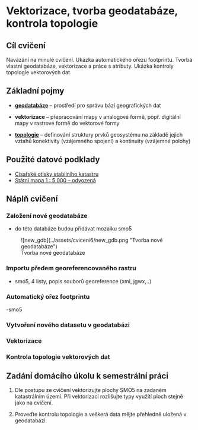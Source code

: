 # Vektorizace, tvorba geodatabáze, kontrola topologie

## Cíl cvičení

Navázání na minulé cvičení. Ukázka automatického ořezu footprintu. Tvorba vlastní geodatabáze, vektorizace a práce s atributy. Ukázka kontroly topologie vektorových dat.

## Základní pojmy

- [**geodatabáze**](https://pro.arcgis.com/en/pro-app/3.0/help/data/geodatabases/overview/what-is-a-geodatabase-.htm) – prostředí pro správu bází geografických dat

- **vektorizace** – přepracování mapy v analogové formě, popř. digitální mapy v rastrové formě do vektorové formy

- [**topologie**](https://pro.arcgis.com/en/pro-app/latest/help/data/topologies/topology-in-arcgis.htm) – definování struktury prvků geosystému na základě jejich vztahů konektivity (vzájemného spojení) a kontinuity (vzájemné polohy)

## Použité datové podklady

- [Císařské otisky stabilního katastru](../../data/#cisarske-otisky-stabilniho-katastru)
- [Státní mapa 1 : 5 000 – odvozená](../../data/#statni-mapa-1-:-5-500-0-–-odvozena)

## Náplň cvičení

### Založení nové geodatabáze

- do této databáze budou přidávat mozaiku smo5

<figure markdown>
![new_gdb](../assets/cviceni6/new_gdb.png "Tvorba nové geodatabáze")
    <figcaption>Tvorba nové geodatabáze</figcaption>
</figure>

### Importu předem georeferencovaného rastru

- smo5, 4 listy, popis souborů georeference (xml, jgwx,..)

### Automatický ořez footprintu

-smo5

### Vytvoření nového datasetu v geodatabázi


### Vektorizace


### Kontrola topologie vektorových dat






## Zadání domácího úkolu k semestrální práci

1. Dle postupu ze cvičení vektorizujte plochy SMO5 na zadaném katastrálním území. Při vektorizaci rozlišujte typy využití ploch stejně jako na cvičení. 

2. Proveďte kontrolu topologie a veškerá data mějte přehledně uložená v geodatabázi.
